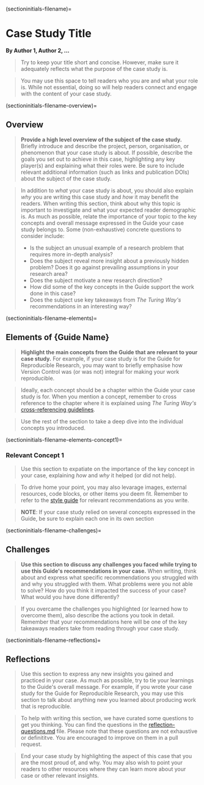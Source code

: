 <!-- 

> Each guide has a case studies chapter contains multiple case studies. 
A case study should be a modular subchapter, but it can have more than one example.

-->

(sectioninitials-filename)=
# Case Study Title
**By Author 1, Author 2, ...**

> Try to keep your title short and concise.
> However, make sure it adequately reflects what the purpose of the case study is.

> You may use this space to tell readers who you are and what your role is.
> While not essential, doing so will help readers connect and engage with the content of your case study.

(sectioninitials-filename-overview)=
## Overview

> **Provide a high level overview of the subject of the case study.**
> Briefly introduce and describe the project, person, organisation, or phenomenon that your case study is about.
> If possible, describe the goals you set out to achieve in this case, highlighting any key player(s) and explaining what their roles were.
> Be sure to include relevant additional information (such as links and publication DOIs) about the subject of the case study. 


> In addition to _what_ your case study is about, you should also explain _why_ you are writing this case study and _how_ it may benefit the readers.
> When writing this section, think about why this topic is important to investigate and what your expected reader demographic is.
> As much as possible, relate the importance of your topic to the key concepts and overall message expressed in the Guide your case study belongs to.
> Some (non-exhaustive) concrete questions to consider include: 
> - Is the subject an unusual example of a research problem that requires more in-depth analysis?
> - Does the subject reveal more insight about a previously hidden problem? Does it go against prevailing assumptions in your research area?
> - Does the subject motivate a new research direction?
> - How did some of the key concepts in the Guide support the work done in this case?
> - Does the subject use key takeaways from _The Turing Way's_ recommendations in an interesting way?

(sectioninitials-filename-elements)=
## Elements of {Guide Name}

<!--

Title this section appropriately depending on the Guide your case study is for.

For example, if your case study is for the Guide for Collaboration, the title of this section should be `Elements of Collaboration`.

Similarly, if your case study is for the Guide for Project Design, then the title of this section should be `Elements of Project Design`.

-->

> **Highlight the main concepts from the Guide that are relevant to your case study.**
> For example, if your case study is for the Guide for Reproducible Research, you may want to briefly emphasise how Version Control was (or was not) integral for making your work reproducible.

> Ideally, each concept should be a chapter within the Guide your case study is for.
> When you mention a concept, remember to cross reference to the chapter where it is explained using _The Turing Way's_ [cross-referencing guidelines](https://the-turing-way.netlify.app/community-handbook/style/style-crossref.html).

> Use the rest of the section to take a deep dive into the individual concepts you introduced.

(sectioninitials-filename-elements-concept1)=
### Relevant Concept 1

<!-- 

Replace the `concept1` portion of the label at the top of the header with a word (or acronym) that describes the concept you are focusing on in this section.

If the key concept was Research Data Management, a good label could be `sectioninitials-filename-elements-rdm`. 

-->

> Use this section to expatiate on the importance of the key concept in your case, explaining _how_ and _why_ it helped (or did not help).

> To drive home your point, you may also levarage images, external resources, code blocks, or other items you deem fit.
> Remember to refer to the [style guide](https://the-turing-way.netlify.app/community-handbook/style.html) for relevant recommendations as you write.

> **NOTE**: If your case study relied on several concepts expressed in the Guide, be sure to explain each one in its own section


(sectioninitials-filename-challenges)=
## Challenges

> **Use this section to discuss any challenges you faced while trying to use this Guide's recommendations in your case.**
> When writing, think about and express what specific recommendations you struggled with and why you struggled with them.
> What problems were you not able to solve? 
> How do you think it impacted the success of your case?
> What would you have done differently?

> If you overcame the challenges you highlighted (or learned how to overcome them), also describe the actions you took in detail.
> Remember that your recommendations here will be one of the key takeaways readers take from reading through your case study.

(sectioninitials-filename-reflections)=
## Reflections

> Use this section to express any new insights you gained and practiced in your case.
> As much as possible, try to tie your learnings to the Guide's overall message.
> For example, if you wrote your case study for the Guide for Reproducible Research, you may use this section to talk about anything new you learned about producing work that is reproducible.

> To help with writing this section, we have curated some questions to get you thinking.
> You can find the questions in the [reflection-questions.md](book/templates/case-study-template/reflection-questions.md) file.
> Please note that these questions are not exhaustive or definititve. 
> You are encouraged to improve on them in a pull request.

> End your case study by highlighting the aspect of this case that you are the most proud of, and why.
> You may also wish to point your readers to other resources where they can learn more about your case or other relevant insights.


<!-- IMPORTANT!

- Use this template to create your case study.
- Refrain from writing very long content as readers may be unwilling to read them. Rather, make your case studies as modular possible. You may even make them a series if necessary.



BEFORE YOU GO

- Have a look at the Style Guide and the Maintaining Consistency chapters to ensure that you have followed the relevant recommendations on
  - Avoiding HTML
  - Consecutive headers
  - Labels and cross referencing
  - Using images
  - Latin abbreviations
  - References and citations
  - Title casing
  - Matching headers with reference in table of content

-->

